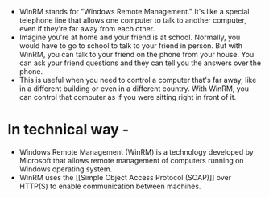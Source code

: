 - WinRM stands for "Windows Remote Management." It's like a special telephone line that allows one computer to talk to another computer, even if they're far away from each other.
- Imagine you're at home and your friend is at school. Normally, you would have to go to school to talk to your friend in person. But with WinRM, you can talk to your friend on the phone from your house. You can ask your friend questions and they can tell you the answers over the phone.
- This is useful when you need to control a computer that's far away, like in a different building or even in a different country. With WinRM, you can control that computer as if you were sitting right in front of it.
# In technical way - 
- Windows Remote Management (WinRM) is a technology developed by Microsoft that allows remote management of computers running on Windows operating system.
- WinRM uses the [[Simple Object Access Protocol (SOAP)]] over HTTP(S) to enable communication between machines.